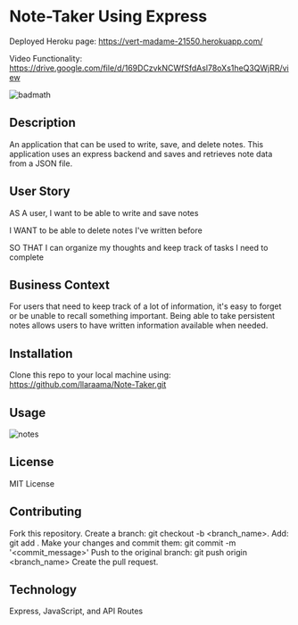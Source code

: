 # Note-Taker Using Express 

Deployed Heroku page: https://vert-madame-21550.herokuapp.com/

Video Functionality: https://drive.google.com/file/d/169DCzvkNCWfSfdAsl78oXs1heQ3QWjRR/view

![badmath](https://img.shields.io/github/languages/top/llaraama/Note-Taker)

## Description

An application that can be used to write, save, and delete notes. This application uses an express backend and saves and retrieves note data from a JSON file.

## User Story

AS A user, I want to be able to write and save notes

I WANT to be able to delete notes I've written before

SO THAT I can organize my thoughts and keep track of tasks I need to complete

## Business Context
For users that need to keep track of a lot of information, it's easy to forget or be unable to recall something important. Being able to take persistent notes allows users to have written information available when needed.

## Installation 
Clone this repo to your local machine using: https://github.com/llaraama/Note-Taker.git

## Usage 
![notes](https://user-images.githubusercontent.com/62354759/92662330-9aa55c80-f2cc-11ea-9f07-de6677ba2639.gif)

## License 
MIT License

## Contributing
Fork this repository. Create a branch: git checkout -b <branch_name>. Add: git add . Make your changes and commit them: git commit -m '<commit_message>' Push to the original branch: git push origin <branch_name> Create the pull request.

## Technology 
Express, JavaScript, and API Routes 

